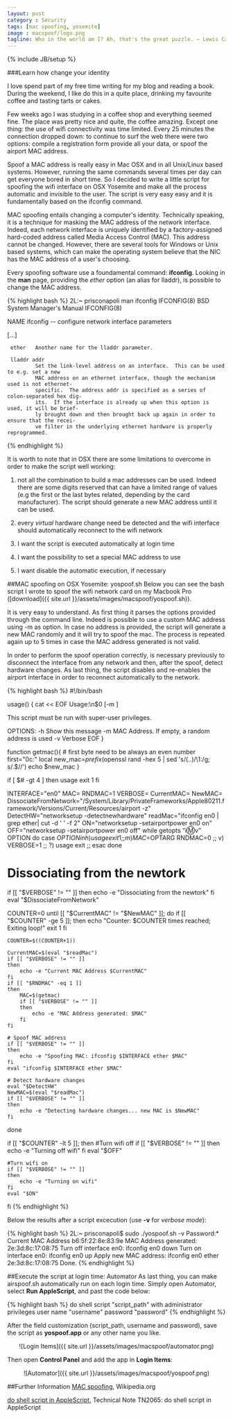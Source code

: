 ```yaml
---
layout: post
category : Security
tags: [mac spoofing, yosemite]
image : macspoof/logo.png
tagline: Who in the world am I? Ah, that's the great puzzle. ― Lewis Carroll, Alice in Wonderland
---
```

{% include JB/setup %}

###Learn how change your identity

<!--more-->

I love spend part of my free time writing for my blog and reading a book. During the weekend, I like do this in a quite place, drinking my favourite coffee and tasting tarts or cakes.

Few weeks ago I was studying in a coffee shop and everything seemed fine. The place was pretty nice and quite, the coffee amazing. Except one thing: the use of wifi connectivity was time limited. Every 25 minutes the connection dropped down: to continue to surf the web there were two options: compile a registration form provide all your data, or spoof the airport MAC address.

Spoof a MAC address is really easy in Mac OSX and in all Unix/Linux based systems. However, running the same commands several times per day can get everyone bored in short time. So I decided to write a little script for spoofing the wifi interface on OSX Yosemite and make all the process automatic and invisible to the user. The script is very easy easy and it is fundamentally based on the ifconfig command. 

MAC spoofing entails changing a computer's identity. Technically speaking, it is a technique for masking the MAC address of the network interface. Indeed, each network interface is uniquely identified by a factory-assigned hard-coded address called Media Access Control (MAC). This address cannot be changed. However, there are several tools for Windows or Unix based systems, which can make the operating system believe that the NIC has the MAC address of a user's choosing.


Every spoofing software use a foundamental command: **ifconfig**.
Looking in the **man** page, providing the *ether* option (an alias for lladdr), is possible to change the MAC address.


{% highlight bash %}
2L:~ prisconapoli man ifconfig
IFCONFIG(8)               BSD System Manager's Manual              IFCONFIG(8)

NAME
     ifconfig -- configure network interface parameters

[...]

     ether   Another name for the lladdr parameter.

     lladdr addr
             Set the link-level address on an interface.  This can be used to e.g. set a new
             MAC address on an ethernet interface, though the mechanism used is not ethernet-
             specific.  The address addr is specified as a series of colon-separated hex dig-
             its.  If the interface is already up when this option is used, it will be brief-
             ly brought down and then brought back up again in order to ensure that the recei-
             ve filter in the underlying ethernet hardware is properly reprogrammed.


{% endhighlight %}


It is worth to note that in OSX there are some limitations to overcome in order to make the script well working:

1. not all the combination to build a mac addresses can be used. Indeed there are some digits reserved that can have a limited range of values (e.g the first or the last bytes related, depending by the card manufacturer). The script should generate a new MAC address until it can be used.

2. every *virtual* hardware change need be detected and the wifi interface should automatically reconnect to the wifi network

3. I want the script is executed automatically at login time

4. I want the possibility to set a special MAC address to use

5. I want disable the automatic execution, if necessary


##MAC spoofing on OSX Yosemite: yospoof.sh
Below you can see the bash script I wrote to spoof the wifi network card on my Macbook Pro 
([download]({{ site.url }}/assets/images/macspoof/yospoof.sh)).

It is very easy to understand. As first thing it parses the options provided through the command line. Indeed is possible to use a custom MAC address using -m as option. In case no address is provided, the script will generate a new MAC randomly and it will try to spoof the mac. The process is repeated again up to 5 times in case the MAC address generated is not valid.

In order to perform the spoof operation correctly, is necessary previously to disconnect the interface from any network and then, after the spoof, detect hardware changes.
As last thing, the script disables and re-enables the airport interface in order to reconnect automatically to the network.

{% highlight bash %}
#!/bin/bash

usage() {
cat << EOF
Usage:\n$0 [-m <mac-address>]

This script must be run with super-user privileges.

OPTIONS:
   -h      Show this message
   -m      MAC Address. If empty, a random address is used
   -v      Verbose
EOF
} 

function getmac(){
    # first byte need to be always an even number
    first="0c:"
    local new_mac=$prefix$(openssl rand -hex 5 | sed 's/\(..\)/\1:/g; s/.$//')
    echo $new_mac
}

if [ $# -gt 4 ]
then
     usage
     exit 1
fi

INTERFACE="en0"
MAC=
RNDMAC=1
VERBOSE=
CurrentMAC=
NewMAC=
DissociateFromNetwork="/System/Library/PrivateFrameworks/Apple80211.framework/Versions/Current/Resources/airport -z"
DetectHW="networksetup -detectnewhardware"
readMac="ifconfig en0 | grep ether| cut -d ' ' -f 2"
ON="networksetup -setairportpower en0 on"
OFF="networksetup -setairportpower en0 off"
while getopts “i:m:v” OPTION
do
    case $OPTION in
         h)
             usage
             exit 1
             ;;
         m)
             MAC=$OPTARG
             RNDMAC=0
             ;;
         v)
             VERBOSE=1
             ;;
         ?)
             usage
             exit
             ;;
    esac
done

# Dissociating from the newtork
if [[ "$VERBOSE" != "" ]]
then
    echo -e "Dissociating from the newtork"
fi
eval "$DissociateFromNetwork"

COUNTER=0
until [[ "$CurrentMAC" != "$NewMAC" ]]; do
    if [[ "$COUNTER" -ge 5 ]]; then
       echo "Counter: $COUNTER times reached; Exiting loop!"
       exit 1
    fi

    COUNTER=$((COUNTER+1))

    CurrentMAC=$(eval "$readMac")
    if [[ "$VERBOSE" != "" ]]
    then
        echo -e "Current MAC Address $CurrentMAC"
    fi
    if [[ "$RNDMAC" -eq 1 ]]
    then
    	MAC=$(getmac)
    	if [[ "$VERBOSE" != "" ]]
    	then
    		echo -e "MAC Address generated: $MAC"
    	fi
    fi

    # Spoof MAC address
    if [[ "$VERBOSE" != "" ]]
    then
        echo -e "Spoofing MAC: ifconfig $INTERFACE ether $MAC"
    fi
    eval "ifconfig $INTERFACE ether $MAC"

    # Detect hardware changes
    eval "$DetectHW"
    NewMAC=$(eval "$readMac")
    if [[ "$VERBOSE" != "" ]]
    then
        echo -e "Detecting hardware changes... new MAC is $NewMAC"
    fi
done

if [[ "$COUNTER" -lt 5 ]]; then
    #Turn wifi off
    if [[ "$VERBOSE" != "" ]]
    then
        echo -e "Turning off wifi"
    fi
    eval "$OFF"

    #Turn wifi on
    if [[ "$VERBOSE" != "" ]]
    then
        echo -e "Turning on wifi"
    fi
    eval "$ON"    
fi 
{% endhighlight %}



Below the results after a script excecution (use **-v** for *verbose mode*):

{% highlight bash %}
2L:~ prisconapoli$ sudo ./yospoof.sh -v
Password:*
Current MAC Address b6:5f:22:8e:83:9e
MAC Address generated: 2e:3d:8c:17:08:75
Turn off interface en0: ifconfig en0 down
Turn on interface en0: ifconfig en0 up
Apply new MAC address: ifconfig en0 ether 2e:3d:8c:17:08:75
Done.
{% endhighlight %}


##Execute the script at login time: Automator
As last thing, you can make airspoof.sh automatically run on each login time.
Simply open Automator, select **Run AppleScript**, and past the code below:

{% highlight bash %}
do shell script "script_path" with administrator privileges user name "username" password "password" 
{% endhighlight %}

After the field customization (script_path, username and password), save the script as **yospoof.app** or any other name you like.

<div style="text-align:center" markdown="1">
![Login Items]({{ site.url }}/assets/images/macspoof/automator.png)
</div>

Then open **Control Panel** and add the app in **Login Items**:

<div style="text-align:center" markdown="1">
![Automator]({{ site.url }}/assets/images/macspoof/yospoof.png)
</div>



##Further Information
[MAC spoofing](http://en.wikipedia.org/wiki/MAC_spoofing), Wikipedia.org

[do shell script in AppleScript](https://developer.apple.com/library/mac/technotes/tn2065/_index.html), Technical Note TN2065: do shell script in AppleScript

